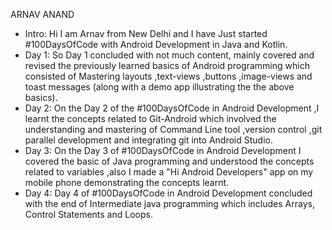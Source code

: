  ARNAV ANAND
* Intro: Hi I am Arnav from New Delhi and I have Just started #100DaysOfCode with Android Development in Java and Kotlin.
* Day 1: So Day 1 concluded with not much content, mainly covered and revised the previously learned basics of Android programming which            consisted of Mastering layouts ,text-views ,buttons ,image-views and toast messages (along with a demo app illustrating the the            above basics).
* Day 2: On the Day 2 of the #100DaysOfCode in Android Development ,I learnt the concepts related to Git-Android which involved the                  understanding and mastering of Command Line tool ,version control ,git parallel development and integrating git into Android                Studio.
* Day 3: On the Day 3 of #100DaysOfCode in Android Development I covered the basic of Java programming and understood the concepts related          to variables ,also I made a "Hi Android Developers" app on my mobile phone demonstrating the concepts learnt.
* Day 4: Day 4 of #100DaysOfCode in Android Development concluded with the end of Intermediate java programming which includes Arrays,              Control Statements and Loops.
